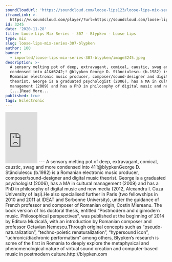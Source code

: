 ```yaml
---
soundCloudUrl: 'https://soundcloud.com/loose-lips123/loose-lips-mix-series-307-blypken'
iframeLink: >-
  https://w.soundcloud.com/player/?url=https://soundcloud.com/loose-lips123/loose-lips-mix-series-307-blypken&color=00aabb&auto_play=false&hide_related=false&show_comments=true&show_user=true&show_reposts=false
id: 3245
date: '2020-11-28'
title: Loose Lips Mix Series - 307 - Blypken - Loose Lips
type: mix
slug: loose-lips-mix-series-307-blypken
author: 100
banner:
  - imported/loose-lips-mix-series-307-blypken/image3245.jpeg
description: >-
  A sensory melting pot of deep, extravagant, comical, caustic, swag and more
  condensed into 41&#8242;! @blypken George D. Stănciulescu (b.1982) is a
  Romanian electronic music producer, composer/sound-designer and digital music
  theorist. George is a graduated psychologist (2006), has a MA in cultural
  management (2009) and has a PhD in philosophy of digital music and new
  [...]Read More...
published: true
tags: Eclectronic
---
```

<iframe id="sc-widget" title="title" width="100" height="160" scrolling="no" frameborder="yes" allow="autoplay" src="https://w.soundcloud.com/player/?url=https://soundcloud.com/loose-lips123/loose-lips-mix-series-307-blypken&amp;color=00aabb&amp;auto_play=false&amp;hide_related=false&amp;show_comments=true&amp;show_user=true&amp;show_reposts=false"></iframe>
---
A sensory melting pot of deep, extravagant, comical, caustic, swag and more condensed into 41′!@blypkenGeorge D. Stănciulescu (b.1982) is a Romanian electronic music producer, composer/sound-designer and digital music theorist. George is a graduated psychologist (2006), has a MA in cultural management (2009) and has a PhD in philosophy of digital music and new media (2012, Alexandru I. Cuza University of Iaşi).He also specialised further in Paris (two fellowships in 2010 and 2011 at IDEAT and Sorbonne University), under the guidance of French professor and composer of Romanian origin, Costin Miereanu. The book version of his doctoral thesis, entitled “Postmodern and digimodern music. Philosophical perspectives”, was published at the beginning of 2014 by Editura Muzicală, with an introduction by Romanian composer and professor Octavian Nemescu.Through original concepts such as “pseudo-naturalization”, “techno-poietic renaturalization”, “hypersound icon”, “uchronic/diachronic performatism” among others, Blypken’s research is some of the first in Romania to deeply explore the metaphysical and phenomenological nature of virtual sound creation and computer-based music in postmodern culture.http://blypken.com